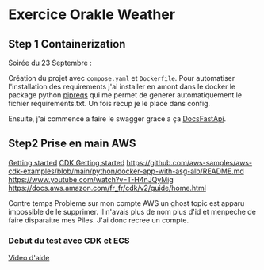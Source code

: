 # Exercice Orakle Weather


## Step 1 Containerization

Soirée du 23 Septembre :

Création du projet avec `compose.yaml` et `Dockerfile`. Pour automatiser l'installation des requirements j'ai installer en amont dans le docker le package python [pipreqs](https://pypi.org/project/pipreqs/) qui me permet de generer automatiquement le fichier requirements.txt. Un fois recup je le place dans config.

Ensuite, j'ai commencé a faire le swagger grace a ça [DocsFastApi](https://fastapi.tiangolo.com/how-to/configure-swagger-ui/).

## Step2 Prise en main AWS

[Getting started](https://aws.amazon.com/fr/getting-started/onboarding-to-aws/)
[CDK Getting started](https://docs.aws.amazon.com/cdk/v2/guide/getting_started.html)
https://github.com/aws-samples/aws-cdk-examples/blob/main/python/docker-app-with-asg-alb/README.md
https://www.youtube.com/watch?v=T-H4nJQyMig
https://docs.aws.amazon.com/fr_fr/cdk/v2/guide/home.html



Contre temps
Probleme sur mon compte AWS un ghost topic est apparu impossible de le supprimer. Il n'avais plus de nom plus d'id et menpeche de faire disparaitre mes Piles.
J'ai donc recree un compte.

### Debut du test avec CDK et ECS
[Video d'aide](https://www.youtube.com/watch?v=sqlM20ZZbSg)